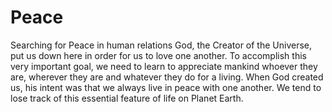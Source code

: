 # Peace
Searching for Peace in human relations
God, the Creator of the Universe, put us down here in order for us to love one another. To accomplish this very important goal, we need to learn to appreciate mankind whoever they are, wherever they are and whatever they do for a living. When God created us, his intent was that we always live in peace with one another. We tend to lose track of this essential feature of life on Planet Earth.
